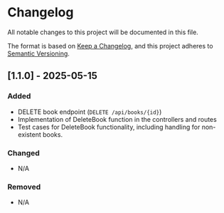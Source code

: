 # Changelog
All notable changes to this project will be documented in this file.

The format is based on [Keep a Changelog](https://keepachangelog.com/en/1.0.0/),
and this project adheres to [Semantic Versioning](https://semver.org/spec/v2.0.0.html).

## [1.1.0] - 2025-05-15
### Added
- DELETE book endpoint (`DELETE /api/books/{id}`) 
- Implementation of DeleteBook function in the controllers and routes
- Test cases for DeleteBook functionality, including handling for non-existent books.

### Changed
- N/A

### Removed
- N/A

